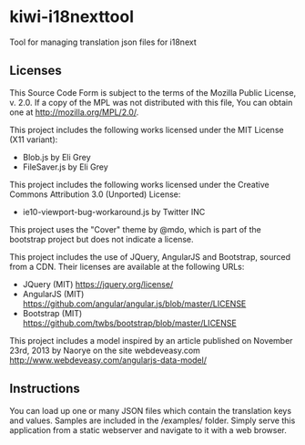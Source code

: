 # kiwi-i18nexttool
Tool for managing translation json files for i18next

## Licenses

This Source Code Form is subject to the terms of the Mozilla Public
License, v. 2.0. If a copy of the MPL was not distributed with this
file, You can obtain one at http://mozilla.org/MPL/2.0/.

This project includes the following works licensed under the
MIT License (X11 variant):

  * Blob.js by Eli Grey
  * FileSaver.js by Eli Grey

This project includes the following works licensed under the
Creative Commons Attribution 3.0 (Unported) License:

  * ie10-viewport-bug-workaround.js by Twitter INC

This project uses the "Cover" theme by @mdo, which is part of the
bootstrap project but does not indicate a license.

This project includes the use of JQuery, AngularJS and Bootstrap,
sourced from a CDN. Their licenses are available at the following
URLs:

  * JQuery (MIT) https://jquery.org/license/
  * AngularJS (MIT) https://github.com/angular/angular.js/blob/master/LICENSE
  * Bootstrap (MIT) https://github.com/twbs/bootstrap/blob/master/LICENSE

This project includes a model inspired by an article published on
November 23rd, 2013 by Naorye on the site webdeveasy.com
http://www.webdeveasy.com/angularjs-data-model/

## Instructions

You can load up one or many JSON files which contain the translation keys
and values. Samples are included in the /examples/ folder. Simply serve
this application from a static webserver and navigate to it with a web
browser.
